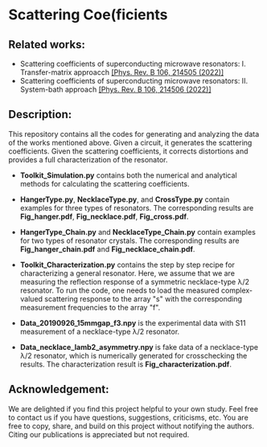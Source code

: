 # Scattering Coe(ficients

## Related works:
* Scattering coefficients of superconducting microwave resonators: I. Transfer-matrix approacch [[Phys. Rev. B 106, 214505 (2022)]](https://journals.aps.org/prb/abstract/10.1103/PhysRevB.106.214505)
* Scattering coefficients of superconducting microwave resonators: II. System-bath approach [[Phys. Rev. B 106, 214506 (2022)]](https://journals.aps.org/prb/abstract/10.1103/PhysRevB.106.214506)

## Description:
This repository contains all the codes for generating and analyzing the data of the works mentioned above. Given a circuit, it generates the scattering coefficients. Given the scattering coefficients, it corrects distortions and provides a full characterization of the resonator. 

* **Toolkit_Simulation.py** contains both the numerical and analytical methods for calculating the scattering coefficients.

* **HangerType.py**, **NecklaceType.py**, and **CrossType.py** contain examples for three types of resonators. The corresponding results are **Fig_hanger.pdf**, **Fig_necklace.pdf**, **Fig_cross.pdf**.

* **HangerType_Chain.py** and **NecklaceType_Chain.py** contain examples for two types of resonator crystals. The corresponding results are **Fig_hanger_chain.pdf** and **Fig_necklace_chain.pdf**.

* **Toolkit_Characterization.py** contains the step by step recipe for characterizing a general resonator. Here, we assume that we are measuring the reflection response of a symmetric necklace-type &lambda;/2 resonator. To run the code, one needs to load the measured complex-valued scattering response to the array "s" with the corresponding measurement frequencies to the array "f".  

* **Data_20190926_15mmgap_f3.npy** is the experimental data with S11 measurement of a necklace-type &lambda;/2 resonator.

* **Data_necklace_lamb2_asymmetry.npy** is fake data of a necklace-type &lambda;/2 resonator, which is numerically generated for crosschecking the results. The characterization result is **Fig_characterization.pdf**.

## Acknowledgement:
We are delighted if you find this project helpful to your own study. Feel free to contact us if you have questions, suggestions, criticisms, etc. You are free to copy, share, and build on this project without notifying the authors. Citing our publications is appreciated but not required. 
